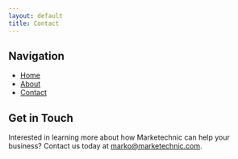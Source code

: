 ```yaml
---
layout: default
title: Contact
---
```

## Navigation

- [Home](index.md)
- [About](about.md)
- [Contact](contact.md)
  
## Get in Touch

Interested in learning more about how Marketechnic can help your business? Contact us today at [marko@marketechnic.com](mailto:marko@marketechnic.com).
